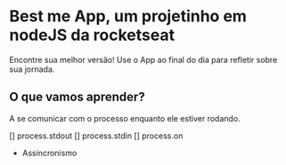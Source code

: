 # Best me App, um projetinho em nodeJS da rocketseat

Encontre sua melhor versão!
Use o App ao final do dia para refletir sobre sua jornada.

## O que vamos aprender?

A se comunicar com o processo enquanto ele estiver rodando.

[] process.stdout
[] process.stdin
[] process.on

* Assincronismo
